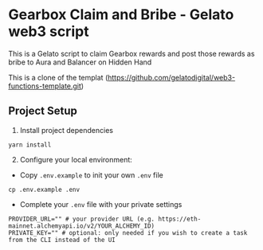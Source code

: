 # Gearbox Claim and Bribe - Gelato web3 script <!-- omit in toc -->

This is a Gelato script to claim Gearbox rewards and post those rewards as bribe to Aura and Balancer on Hidden Hand

This is a clone of the templat (https://github.com/gelatodigital/web3-functions-template.git)

## Project Setup

1. Install project dependencies

```
yarn install
```

2. Configure your local environment:

- Copy `.env.example` to init your own `.env` file

```
cp .env.example .env
```

- Complete your `.env` file with your private settings

```
PROVIDER_URL="" # your provider URL (e.g. https://eth-mainnet.alchemyapi.io/v2/YOUR_ALCHEMY_ID)
PRIVATE_KEY="" # optional: only needed if you wish to create a task from the CLI instead of the UI
```
